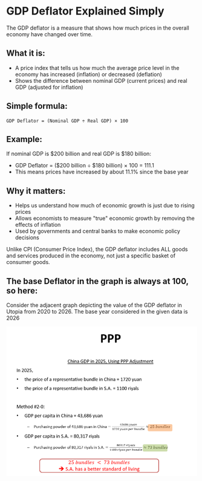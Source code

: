 # GDP Deflator Explained Simply

The GDP deflator is a measure that shows how much prices in the overall economy have changed over time.

## What it is:
- A price index that tells us how much the average price level in the economy has increased (inflation) or decreased (deflation)
- Shows the difference between nominal GDP (current prices) and real GDP (adjusted for inflation)

## Simple formula:
```
GDP Deflator = (Nominal GDP ÷ Real GDP) × 100
```

## Example:
If nominal GDP is $200 billion and real GDP is $180 billion:
- GDP Deflator = ($200 billion ÷ $180 billion) × 100 = 111.1
- This means prices have increased by about 11.1% since the base year

## Why it matters:
- Helps us understand how much of economic growth is just due to rising prices
- Allows economists to measure "true" economic growth by removing the effects of inflation
- Used by governments and central banks to make economic policy decisions

Unlike CPI (Consumer Price Index), the GDP deflator includes ALL goods and services produced in the economy, not just a specific basket of consumer goods.




## The base Deflator in the graph is always at 100, so here:

Consider the adjacent graph depicting the value of the GDP deflator in Utopia from 2020 to 2026. The base year considered in the given data is 2026



![alt text](image.png)



